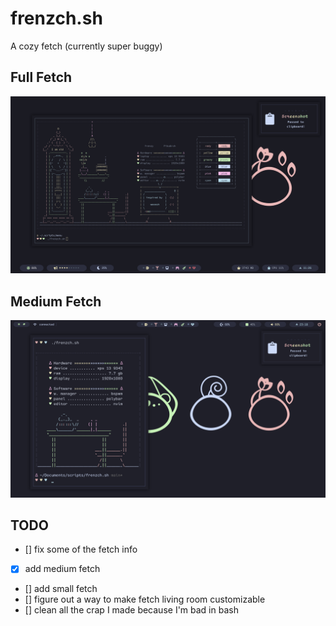 # frenzch.sh
A cozy fetch (currently super buggy)


## Full Fetch
<p align="center">
  <img src="Screenshots/screenshot_1.png">
</p>

## Medium Fetch
<p align="center">
  <img src="Screenshots/screenshot_2.png">
</p>

## TODO

- [] fix some of the fetch info
- [x] add medium fetch
- [] add small fetch
- [] figure out a way to make fetch living room customizable
- [] clean all the crap I made because I'm bad in bash
